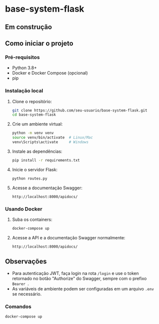 # base-system-flask

## Em construção

## Como iniciar o projeto

### Pré-requisitos

- Python 3.8+
- Docker e Docker Compose (opcional)
- pip

### Instalação local

1. Clone o repositório:
   ```bash
   git clone https://github.com/seu-usuario/base-system-flask.git
   cd base-system-flask
   ```

2. Crie um ambiente virtual:
   ```bash
   python -m venv venv
   source venv/bin/activate  # Linux/Mac
   venv\Scripts\activate     # Windows
   ```

3. Instale as dependências:
   ```bash
   pip install -r requirements.txt
   ```

4. Inicie o servidor Flask:
   ```bash
   python routes.py
   ```

5. Acesse a documentação Swagger:
   ```
   http://localhost:8000/apidocs/
   ```

### Usando Docker

1. Suba os containers:
   ```bash
   docker-compose up
   ```

2. Acesse a API e a documentação Swagger normalmente:
   ```
   http://localhost:8000/apidocs/
   ```

## Observações

- Para autenticação JWT, faça login na rota `/login` e use o token retornado no botão "Authorize" do Swagger, sempre com o prefixo `Bearer `.
- As variáveis de ambiente podem ser configuradas em um arquivo `.env` se necessário.

### Comandos

`docker-compose up`
